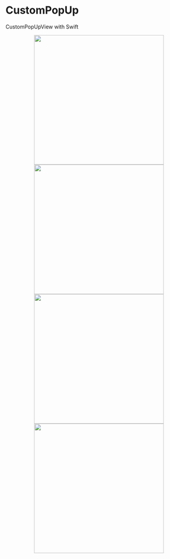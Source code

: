 # CustomPopUp
CustomPopUpView with Swift

<p align="center">
  <img src="http://i.hizliresim.com/vXQ37A.png" width="350"/>
  <img src="http://i.hizliresim.com/9g9j78.png" width="350"/>
   <img src="http://i.hizliresim.com/0l43ZL.png" width="350"/>
  <img src="http://i.hizliresim.com/9g9j78.png" width="350"/>
</p>
